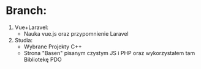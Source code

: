 # Branch:  
1. Vue+Laravel:  
   - Nauka vue.js oraz przypomnienie Laravel
2. Studia:
   - Wybrane Projekty C++
   - Strona "Basen" pisanym czystym JS i PHP oraz wykorzystałem tam Bibliotekę PDO

